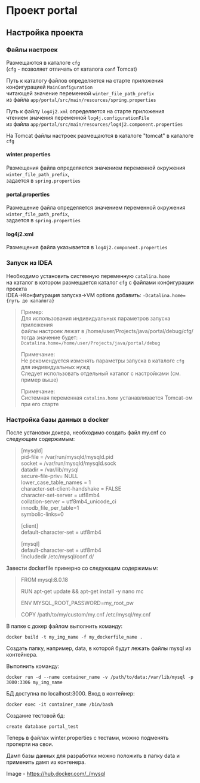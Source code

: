 # Проект portal

## Настройка проекта

### Файлы настроек

Размещаются в каталоге `cfg`  
(`cfg` - позволяет отличать от каталога `conf` Tomcat)  

Путь к каталогу файлов определяется на старте приложения конфигурацией `MainConfiguration`  
читающей значение переменной `winter_file_path_prefix`  
из файла `app/portal/src/main/resources/spring.properties`  

Путь к файлу `log4j2.xml` определяется на старте приложения  
чтением значения переменной `log4j.configurationFile`  
из файла `app/portal/src/main/resources/log4j2.component.properties`  

На Tomcat файлы настроек размещаются в каталоге "tomcat" в каталоге `cfg`  

#### winter.properties

Размещения файла определяется значением переменной окружения `winter_file_path_prefix`,  
задается в `spring.properties`  

#### portal.properties

Размещение файла определяется значением переменной окружения `winter_file_path_prefix`,  
задается в `spring.properties`  

#### log4j2.xml

Размещения файла указывается в `log4j2.component.properties`  

### Запуск из IDEA

Необходимо установить системную переменную `сatalina.home`  
на каталог в котором размещается каталог `cfg` с файлами конфигурации проекта  
IDEA->Конфигурация запуска->VM options добавить:
`-Dcatalina.home={путь до каталога}`
> Пример:  
Для использования индивидуальных параметров запуска приложения  
файлы настроек лежат в /home/user/Projects/java/portal/debug/cfg/  
тогда значение будет: `-Dcatalina.home=/home/user/Projects/java/portal/debug`  
>
> Примечание:  
Не рекомендуется изменять параметры запуска в каталоге `cfg` для индивидуальных нужд  
Следует использовать отдельный каталог с настройками (см. пример выше)  
>
> Примечание:  
Системная переменная `сatalina.home` устанавливается Tomcat-ом при его старте  
>

### Настройка базы данных в docker

После установки докера, необходимо cоздать файл my.cnf со следующим содержимым: 
>  [mysqld]   
pid-file        = /var/run/mysqld/mysqld.pid  
socket          = /var/run/mysqld/mysqld.sock  
datadir         = /var/lib/mysql  
secure-file-priv= NULL  
lower_case_table_names = 1  
character-set-client-handshake = FALSE  
character-set-server = utf8mb4  
collation-server = utf8mb4_unicode_ci  
innodb_file_per_table=1  
symbolic-links=0  
>
>[client]  
default-character-set = utf8mb4  
>
> [mysql]  
default-character-set = utf8mb4  
!includedir /etc/mysql/conf.d/

Завести dockerfile примерно со следующим содержимым: 
> FROM mysql:8.0.18 
>
> RUN apt-get update && apt-get install -y nano mc
>
> ENV MYSQL_ROOT_PASSWORD=my_root_pw
>
> COPY /path/to/my/custom/my.cnf /etc/mysql/my.cnf

В папке с докер файлом выполнить команду:

`docker build -t my_img_name -f my_dockerfile_name .`

Создать папку, например, data, в которой будут лежать файлы mysql из контейнера.

Выполнить команду:

`docker run -d --name container_name -v /path/to/data:/var/lib/mysql -p 3000:3306 my_img_name`

БД доступна по localhost:3000. Вход в контейнер:

`docker exec -it container_name /bin/bash`

Создание тестовой бд:

`create database portal_test`

Теперь в файлах winter.properties с тестами, можно подменять проперти на свои. 

Дамп базы данных для разработки можно положить в папку data и применить дамп из контенера.

Image - https://hub.docker.com/_/mysql
